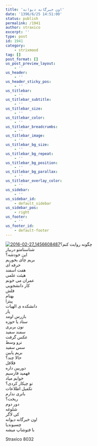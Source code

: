 ```yaml
---
title: 'اون خبرگانه دیوانه'
date: '1396/6/25 14:51:00'
status: publish
permalink: /1941
author: straxico
excerpt: ''
type: post
id: 1941
category:
    - strixmood
tag: []
post_format: []
us_post_preview_layout:
    - ''
us_header:
    - ''
us_header_sticky_pos:
    - ''
us_titlebar:
    - ''
us_titlebar_subtitle:
    - ''
us_titlebar_size:
    - ''
us_titlebar_color:
    - ''
us_titlebar_breadcrumbs:
    - ''
us_titlebar_image:
    - ''
us_titlebar_bg_size:
    - ''
us_titlebar_bg_repeat:
    - ''
us_titlebar_bg_position:
    - ''
us_titlebar_bg_parallax:
    - ''
us_titlebar_overlay_color:
    - ''
us_sidebar:
    - ''
us_sidebar_id:
    - default_sidebar
us_sidebar_pos:
    - right
us_footer:
    - ''
us_footer_id:
    - default-footer
---
```

[![2016-02-27_1456608487](../../uploads/2016/03/2016-02-27_1456608487-300x300.jpg)](http://localhost/wp-content/uploads/2016/03/2016-02-27_1456608487.jpg)چگونه روایت کنم؟  
شناسنامتو دربیار  
این خودشه؟  
بریم چای بخوریم  
حرفه ای  
هفت اسفند  
هیئت علمی  
عمران می خونم  
کار دانشجویی  
فلش  
بهنام  
پیتزا  
دانشکده ی الهیات  
پار  
بازرس اومد  
ستاد یا حوزه  
نون بربری  
سمند سفید  
عکس گرفت  
نرو وسط  
سس سفید  
بریم پایین  
حالا چند؟  
فلافل  
دوربین داره  
فهمید فارسیم  
خوابم میاد  
تو چیکار کردی؟  
تکمیل اطلاعات  
باتری ندارم  
ریخت؟  
دور دوم  
شلوغه  
کی لاگر  
اون خبرگانه دیوانه  
چسبوندیا  
با فتوشاپ میشه

Straxico 8032